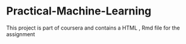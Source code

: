 # Practical-Machine-Learning
This project is part of coursera and contains a HTML , Rmd file for the assignment

